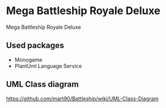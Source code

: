 # Mega Battleship Royale Deluxe
Mega Battleship Royale Deluxe 

## Used packages
- Monogame
- PlantUml Language Service

## UML Class diagram
https://github.com/mart90/Battleship/wiki/UML-Class-Diagram
